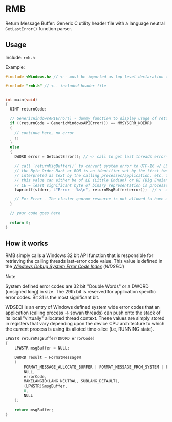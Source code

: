 # RMB
Return Message Buffer: Generic C utility header file with a language neutral `GetLastError()` function parser.

## Usage
Include: `rmb.h`

Example: 
```c 
#include <Windows.h> // <-- must be imported as top level declaration (topmost header file)

#include "rmb.h" // <-- included header file


int main(void)
{
  UINT returnCode;

  // GenericWindowsAPIError() - dummy function to display usage of returnMsgBuffer()
  if ((returnCode = GenericWindowsAPIError()) == MMSYSERR_NOERR)
  {
    // continue here, no error
    ;;
  }
  else
  {
    DWORD error = GetLastError(); // <- call to get last threads error-code value

    // call `returnMsgBuffer()` to convert system error to UTF-16 w/ LE BOM (Byte order Mark)
    // the Byte Order Mark or BOM is an identifier set by the first two bytes in a data stream that is to be
    // interpreted as text by the calling processes/application, etc. The BOM defines the endian value of the data stream.
    // this value can either be of LE (Little Endian) or BE (Big Endian) variants.
    // LE = least significant byte of binary representation is processed first. BE = most significant bit of binary representation is processed first.
    fwprintf(stderr, L"Error - %s\n", returnMsgBuffer(error));  // <- a.k.a convert system bit error message to a human readable text string and print to standard out

    // Ex: Error - The cluster quorum resource is not allowed to have any dependencies.
  }

  // your code goes here

  return 0;
}
```

## How it works
RMB simply calls a Windows 32 bit API function that is responsible for retrieving the calling threads last-error code value. This value is defined in the 
<a href="https://learn.microsoft.com/en-us/windows/win32/debug/system-error-codes#system-error-codes"><i>Windows Debug System Error Code Index</i></a>
(*WDSECI*)

> [!NOTE]
System defined error codes are 32 bit "Double Words" or a DWORD (unsigned long) in size. The 29th bit is reserved for application specific error codes. Bit 31 is the most significant bit.

WDSECI is an entry of Windows defined system wide error codes that an application (calling process -> spwan threads) can push onto the stack of its local "virtually" allocated thread context. These values are simply stored in registers that vary depending upon the device CPU architecture to which the current process is using its alloted time-slice (i.e, RUNNING state).


```c
LPWSTR returnMsgBuffer(DWORD errorCode)
{
    LPWSTR msgBuffer = NULL;

    DWORD result = FormatMessageW
    (
        FORMAT_MESSAGE_ALLOCATE_BUFFER | FORMAT_MESSAGE_FROM_SYSTEM | FORMAT_MESSAGE_IGNORE_INSERTS,
        NULL,
        errorCode,
        MAKELANGID(LANG_NEUTRAL, SUBLANG_DEFAULT),
        (LPWSTR)&msgBuffer,
        0,
        NULL
    );

    return msgBuffer;
}
```
